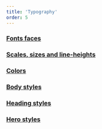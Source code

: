 ```yaml
---
title: 'Typography'
order: 5
---
```


### [Fonts faces](/Foundations/Typography/fontFamilies/)

### [Scales, sizes and line-heights](/Foundations/Typography/scaleAndSizes/)

### [Colors](/Foundations/Typography/colors/)

### [Body styles](/Foundations/Typography/bodyStyles/)

### [Heading styles](/Foundations/Typography/headingStyles/)

### [Hero styles](/Foundations/Typography/heroStyles/)
